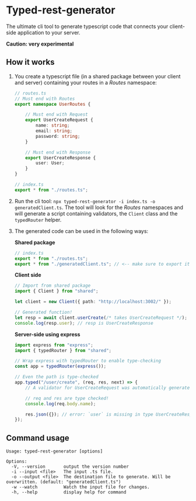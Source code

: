 # Typed-rest-generator

The ultimate cli tool to generate typescript code that connects your client-side application to your server.

**Caution: very experimental**

## How it works

1. You create a typescript file (in a shared package between your client and server) containing your routes in a _Routes_ namespace:

    ```ts
    // routes.ts
    // Must end with Routes
    export namespace UserRoutes {

        // Must end with Request
        export UserCreateRequest {
            name: string;
            email: string;
            password: string;
        }

        // Must end with Response
        export UserCreateResponse {
            user: User;
        }
    }
    ```

    ```ts
    // index.ts
    export * from "./routes.ts";
    ```

2. Run the cli tool: `npx typed-rest-generator -i index.ts -o generatedClient.ts`. The tool will look for the _Routes_ namespaces and will generate a script containing validators, the `Client` class and the `typedRouter` helper.
3. The generated code can be used in the following ways:

    **Shared package**

    ```ts
    // index.ts
    export * from "./routes.ts";
    export * from "./generatedClient.ts"; // <-- make sure to export it first
    ```

    **Client side**

    ```ts
    // Import from shared package
    import { Client } from "shared";

    let client = new Client({ path: "http://localhost:3002/" });

    // Generated function!
    let resp = await client.userCreate(/* takes UserCreateRequest */);
    console.log(resp.user); // resp is UserCreateResponse
    ```

    **Server-side using express**

    ```ts
    import express from "express";
    import { typedRouter } from "shared";

    // Wrap express with typedRouter to enable type-checking
    const app = typedRouter(express());

    // Even the path is type-checked
    app.typed("/user/create", (req, res, next) => {
        // A validator for UserCreateRequest was automatically generated and tested on req.body.

        // req and res are type checked!
        console.log(req.body.name);

        res.json({}); // error: `user` is missing in type UserCreateResponse
    });
    ```

## Command usage

```
Usage: typed-rest-generator [options]

Options:
  -V, --version       output the version number
  -i --input <file>   The input .ts file.
  -o --output <file>  The destination file to generate. Will be overwritten. (default: "generatedClient.ts")
  -w --watch          Watch the input file for changes.
  -h, --help          display help for command
```
